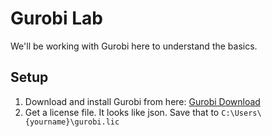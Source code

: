 # Gurobi Lab

We'll be working with Gurobi here to understand the basics.

## Setup
1. Download and install Gurobi from here: [Gurobi Download](https://www.gurobi.com/downloads/)
2. Get a license file. It looks like json. Save that to `C:\Users\{yourname}\gurobi.lic`
